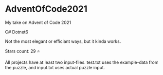 # AdventOfCode2021
My take on Advent of Code 2021

C# Dotnet6

Not the most elegant or efficiant ways, but it kinda works.

Stars count: 29 :star: 

All projects have at least two input-files. test.txt uses the example-data from the puzzle, and input.txt uses actual puzzle input.
